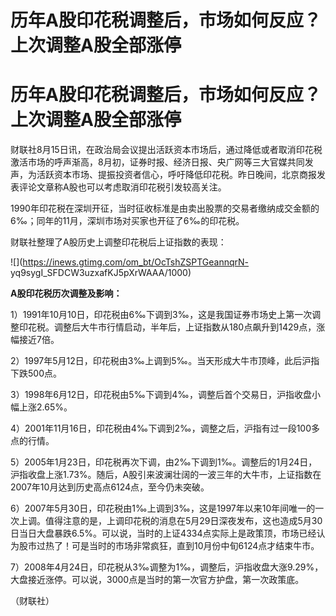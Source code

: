 # 历年A股印花税调整后，市场如何反应？上次调整A股全部涨停

# 历年A股印花税调整后，市场如何反应？上次调整A股全部涨停

财联社8月15日讯，在政治局会议提出活跃资本市场后，通过降低或者取消印花税激活市场的呼声渐高，8月初，证券时报、经济日报、央广网等三大官媒共同发声，为活跃资本市场、提振投资者信心，呼吁降低印花税。昨日晚间，北京商报发表评论文章称A股也可以考虑取消印花税引发较高关注。

1990年印花税在深圳开征，当时征收标准是由卖出股票的交易者缴纳成交金额的6‰；同年的11月，深圳市场对买家也开征了6‰的印花税。

财联社整理了A股历史上调整印花税后上证指数的表现：

![](https://inews.gtimg.com/om_bt/OcTshZSPTGeannqrN-
yq9sygI_SFDCW3uzxafKJ5pXrWAAA/1000)

**A股印花税历次调整及影响：**

1）1991年10月10日，印花税由6‰下调到3‰，这是我国证券市场史上第一次调整印花税。调整后大牛市行情启动，半年后，上证指数从180点飙升到1429点，涨幅接近7倍。

2）1997年5月12日，印花税由3‰上调到5‰。当天形成大牛市顶峰，此后沪指下跌500点。

3）1998年6月12日，印花税由5‰下调到4‰，调整后首个交易日，沪指收盘小幅上涨2.65%。

4）2001年11月16日，印花税由4‰下调到2‰，调整之后，沪指有过一段100多点的行情。

5）2005年1月23日，印花税再次下调，由2‰下调到1‰。调整后的1月24日，沪指收盘上涨1.73%。随后，A股引来波澜壮阔的一波三年的大牛市，上证指数在2007年10月达到历史高点6124点，至今仍未突破。

6）2007年5月30日，印花税由1‰上调到3‰，这是1997年以来10年间唯一的一次上调。值得注意的是，上调印花税的消息在5月29日深夜发布，这也造成5月30日当日大盘暴跌6.5%。可以说，当时的上证4334点实际上是政策顶，市场已经认为股市过热了！可是当时的市场非常疯狂，直到10月份中旬6124点才结束牛市。

7）2008年4月24日，印花税从3‰调整为1‰，调整后，沪指收盘大涨9.29%，大盘接近涨停。可以说，3000点是当时的第一次官方护盘，第一次政策底。

（财联社）

